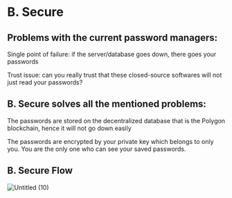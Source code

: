 # B. Secure

## Problems with the current password managers:
Single point of failure: if the server/database goes down, there goes your passwords


Trust issue: can you really trust that these closed-source softwares will not just read your passwords?

## B. Secure solves all the mentioned problems:
The passwords are stored on the decentralized database that is the Polygon blockchain, hence it will not go down easily


The passwords are encrypted by your private key which belongs to only you. You are the only one who can see your saved passwords.

## B. Secure Flow



![Untitled (10)](https://user-images.githubusercontent.com/21285859/192128579-eb2c8740-1c75-436f-8062-5e5e05defeb1.jpg)
